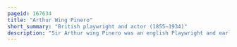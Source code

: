 ```yaml
---
pageid: 167634
title: "Arthur Wing Pinero"
short_summary: "British playwright and actor (1855–1934)"
description: "Sir Arthur wing Pinero was an english Playwright and early in his Career an Actor."
---
```

